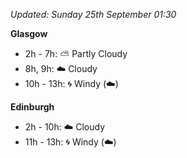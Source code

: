*Updated: Sunday 25th September 01:30*

**Glasgow**

* 2h - 7h: :partly_sunny: Partly Cloudy
* 8h, 9h: :cloud: Cloudy
* 10h - 13h: :cyclone: Windy (:cloud:)

**Edinburgh**

* 2h - 10h: :cloud: Cloudy
* 11h - 13h: :cyclone: Windy (:cloud:)
